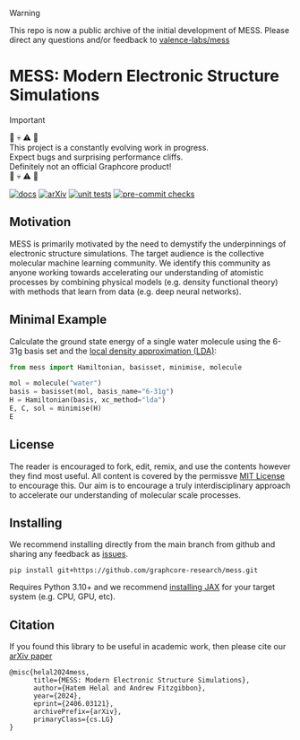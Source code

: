 > [!WARNING]
> This repo is now a public archive of the initial development of MESS.
> Please direct any questions and/or feedback to [valence-labs/mess](https://github.com/valence-labs/mess)

# MESS: Modern Electronic Structure Simulations

> [!IMPORTANT]
> :hammer: :skull: :warning: :wrench:\
> This project is a constantly evolving work in progress.\
> Expect bugs and surprising performance cliffs.\
> Definitely not an official Graphcore product!\
> :hammer: :skull: :warning: :wrench:

[![docs](https://img.shields.io/badge/MESS-docs-blue?logo=bookstack)](https://graphcore-research.github.io/mess)
[![arXiv](https://img.shields.io/badge/arXiv-2406.03121-b31b1b.svg)](https://arxiv.org/abs/2406.03121)
[![unit tests](https://github.com/graphcore-research/mess/actions/workflows/unittest.yaml/badge.svg)](https://github.com/graphcore-research/mess/actions/workflows/unittest.yaml)
[![pre-commit checks](https://github.com/graphcore-research/mess/actions/workflows/pre-commit.yaml/badge.svg)](https://github.com/graphcore-research/mess/actions/workflows/pre-commit.yaml)

## Motivation

MESS is primarily motivated by the need to demystify the underpinnings of electronic
structure simulations. The target audience is the collective molecular machine learning
community. We identify this community as anyone working towards accelerating our
understanding of atomistic processes by combining physical models (e.g. density
functional theory) with methods that learn from data (e.g. deep neural networks).

## Minimal Example

Calculate the ground state energy of a single water molecule using the 6-31g basis set
and the [local density approximation (LDA)](https://en.wikipedia.org/wiki/Local-density_approximation):
```python
from mess import Hamiltonian, basisset, minimise, molecule

mol = molecule("water")
basis = basisset(mol, basis_name="6-31g")
H = Hamiltonian(basis, xc_method="lda")
E, C, sol = minimise(H)
E
```

## License

The reader is encouraged to fork, edit, remix, and use the contents however they find
most useful. All content is covered by the permissve [MIT License](./LICENSE) to
encourage this. Our aim is to encourage a truly interdisciplinary approach to accelerate
our understanding of molecular scale processes.

## Installing

We recommend installing directly from the main branch from github and sharing any
feedback as [issues](https://github.com/graphcore-research/mess/issues).

```
pip install git+https://github.com/graphcore-research/mess.git
```

Requires Python 3.10+ and we recommend [installing JAX](https://jax.readthedocs.io/en/latest/installation.html) for your target system (e.g. CPU, GPU, etc).


## Citation
If you found this library to be useful in academic work, then please cite our
[arXiv paper](https://arxiv.org/abs/2406.03121)
```
@misc{helal2024mess,
      title={MESS: Modern Electronic Structure Simulations},
      author={Hatem Helal and Andrew Fitzgibbon},
      year={2024},
      eprint={2406.03121},
      archivePrefix={arXiv},
      primaryClass={cs.LG}
}
```
